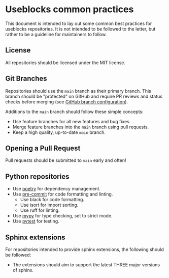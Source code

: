 # Useblocks common practices

This document is intended to lay out some common best practices for useblocks repositories.
It is not intended to be followed to the letter, but rather to be a guideline for
maintainers to follow.

## License

All repositories should be licensed under the MIT license.

## Git Branches

Repositories should use the `main` branch as their primary branch.
This branch should be "protected" on GitHub and require PR reviews and status checks before merging (see [GitHub branch configuration](https://docs.github.com/en/repositories/configuring-branches-and-merges-in-your-repository/defining-the-mergeability-of-pull-requests/managing-a-branch-protection-rule)).

Additions to the `main` branch should follow these simple concepts:

- Use feature branches for all new features and bug fixes.
- Merge feature branches into the `main` branch using pull requests.
- Keep a high quality, up-to-date `main` branch.

## Opening a Pull Request

Pull requests should be submitted to `main` early and often!

## Python repositories

- Use [poetry](https://python-poetry.org/) for dependency management.
- Use [pre-commit](https://pre-commit.com/) for code formatting and linting.
  - Use black for code formatting.
  - Use isort for import sorting.
  - Use ruff for linting.
- Use [mypy](https://mypy.readthedocs.io) for type checking, set to strict mode.
- Use [pytest](https://docs.pytest.org) for testing.

## Sphinx extensions

For repositories intended to provide sphinx extensions, the following should be
followed:

- The extensions should aim to support the latest THREE major versions of sphinx.
